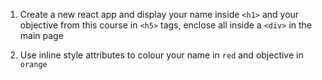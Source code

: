 1. Create a new react app and display your name inside `<h1>` and your objective from this course in `<h5>` tags, enclose all inside a `<div>` in the main page

2. Use inline style attributes to colour your name in `red` and objective in `orange`
